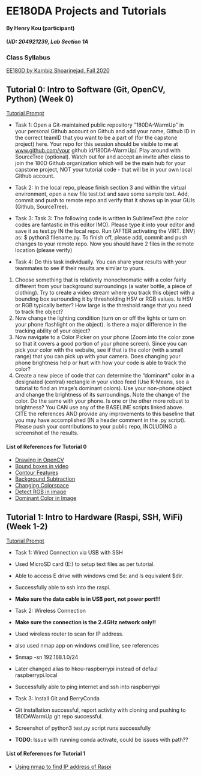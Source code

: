 # EE180DA Projects and Tutorials
#### By Henry Kou (participant)
##### UID: 204921239, Lab Section 1A
### Class Syllabus
[EE180D by Kambiz Shoarinejad, Fall 2020](https://ccle.ucla.edu/pluginfile.php/3532596/local_ucla_syllabus/syllabus/74925/ECE180DA_Fall2020_syllabus_1%20(Last%20modified%202020-09-16--18-21).pdf)

## Tutorial 0: Intro to Software (Git, OpenCV, Python) (Week 0)
[Tutorial Prompt](https://ccle.ucla.edu/mod/resource/view.php?id=3250395)

- Task 1: 
Open a Git-maintained public repository ”180DA-WarmUp” in your personal Github
account on Github and add your name, Github ID in the correct teamID that you want to
be a part of (for the capstone project) here. Your repo for this session should be visible to
me at www.github.com/your github id/180DA-WarmUp/.
Play around with SourceTree (optional). Watch out for and accept an invite after class
to join the 180D Github organization which will be the main hub for your capstone project,
NOT your tutorial code - that will be in your own local Github account.

- Task 2: 
In the local repo, please finish section 3 and within the virtual environment, open
a new file test.txt and save some sample text. Add, commit and push to remote repo and
verify that it shows up in your GUIs (Github, SourceTree).

- Task 3:
Task 3: The following code is written in SublimeText (the color codes are fantastic in this
editor IMO). Please type it into your editor and save it as test.py IN the local repo. Run
(AFTER activating the VIRT. ENV) as: $ python3 filename.py. To finish off, please add, commit and push changes to your remote repo. Now you should
have 2 files in the remote location (please verify)

- Task 4:
Do this task individually. You can share your results with your teammates to see if their
results are similar to yours.
1. Choose something that is relatively monochromatic with a color fairly different from
your background surroundings (a water bottle, a piece of clothing). Try to create
a video stream where you track this object with a bounding box surrounding it by
thresholding HSV or RGB values. Is HSV or RGB typically better? How large is the
threshold range that you need to track the object?
2. Now change the lighting condition (turn on or off the lights or turn on your phone
flashlight on the object). Is there a major difference in the tracking ability of your
object?
3. Now navigate to a Color Picker on your phone (Zoom into the color zone so that it
covers a good portion of your phone screen). Since you can pick your color with the
website, see if that is the color (with a small range) that you can pick up with your
camera. Does changing your phone brightness help or hurt with how your code is able
to track the color?
4. Create a new piece of code that can determine the “dominant” color in a designated
(central) rectangle in your video feed (Use K-Means, see a tutorial to find an image’s
dominant colors). Use your non-phone object and change the brightness of its surroundings. Note the change of the color. Do the same with your phone. Is one or the
other more robust to brightness?
You CAN use any of the BASELINE scripts linked above. CITE the references AND provide
any improvements to this baseline that you may have accomplished (IN a header comment in
the .py script). Please push your contributions to your public repo, INCLUDING a screenshot
of the results.

#### List of References for Tutorial 0
- [Drawing in OpenCV](https://docs.opencv.org/master/dc/da5/tutorial_py_drawing_functions.html)
- [Bound boxes in video](https://stackoverflow.com/questions/35533538/creating-bounding-box-across-an-object-in-a-video)
- [Contour Features](https://opencv-python-tutroals.readthedocs.io/en/latest/py_tutorials/py_imgproc/py_contours/py_contour_features/py_contour_features.html#contour-features)
- [Background Subtraction](https://opencv-python-tutroals.readthedocs.io/en/latest/py_tutorials/py_video/py_bg_subtraction/py_bg_subtraction.html#background-subtraction)
- [Changing Colorspace](https://opencv-python-tutroals.readthedocs.io/en/latest/py_tutorials/py_imgproc/py_colorspaces/py_colorspaces.html#converting-colorspaces)
- [Detect RGB in image](https://www.geeksforgeeks.org/detect-the-rgb-color-from-a-webcam-using-python-opencv/)
- [Dominant Color in Image](https://code.likeagirl.io/finding-dominant-colour-on-an-image-b4e075f98097)

## Tutorial 1: Intro to Hardware (Raspi, SSH, WiFi) (Week 1-2)
[Tutorial Prompt](https://ccle.ucla.edu/pluginfile.php/3776107/mod_resource/content/1/HW_tutorial.pdf)

- Task 1: Wired Connection via USB with SSH
- Used MicroSD card (E:) to setup text files as per tutorial.
- Able to access E drive with windows cmd $e: and ls equivalent $dir.
- Successfully able to ssh into the raspi.
- **Make sure the data cable is in USB port, not power port!!!**

- Task 2: Wireless Connection 
- **Make sure the connection is the 2.4GHz network only!!**
- Used wireless router to scan for IP address.
- also used nmap app on windows cmd line, see references
- $nmap -sn 192.168.1.0/24
- Later changed alias to hkou-raspberrypi instead of defaul raspberrypi.local
- Successfully able to ping internet and ssh into raspberrypi

- Task 3: Install Git and BerryConda
- Git installation successful, report activity with cloning and pushing to 180DAWarmUp git repo successful.
- Screenshot of python3 test.py script runs successfully
- **TODO**: Issue with running conda activate, could be issues with path??



#### List of References for Tutorial 1
- [Using nmap to find IP address of Raspi](https://howchoo.com/pi/find-your-raspberry-pis-ip-address)